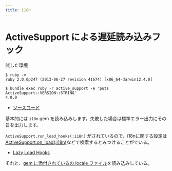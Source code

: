 ```yaml
---
title: i18n
---
```


ActiveSupport による遅延読み込みフック
================================================================================

試した環境

```
$ ruby -v
ruby 2.0.0p247 (2013-06-27 revision 41674) [x86_64-darwin12.4.0]
```

```
$ bundle exec ruby -r active_support -e 'puts ActiveSupport::VERSION::STRING'
4.0.0
```

* [ソースコード](https://github.com/rails/rails/blob/master/activesupport/lib/active_support/i18n.rb)

基本的には `i18n` gem を読み込みします。失敗した場合は標準エラー出力にその旨を出力します。

`ActiveSupport.run_load_hooks(:i18n)` がされているので、i18nに関する設定は [ActiveSupport.on_load(:i18n)](https://github.com/rails/rails/search?q=ActiveSupport.on_load%28%3Ai18n%29&ref=cmdform)などで検索するとみつけることがでいる。

* [Lazy Load Hooks](/active_support/lazy_load_hooks)

それと、[gem に添付されているの locale ファイル](https://github.com/rails/rails/blob/master/activesupport/lib/active_support/locale/en.yml)を読み込みしている。
